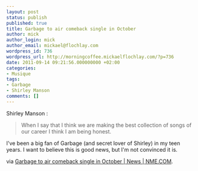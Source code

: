 ```yaml
---
layout: post
status: publish
published: true
title: Garbage to air comeback single in October
author: mick
author_login: mick
author_email: mickael@flochlay.com
wordpress_id: 736
wordpress_url: http://morningcoffee.mickaelflochlay.com/?p=736
date: 2011-09-14 09:21:56.000000000 +02:00
categories:
- Musique
tags:
- Garbage
- Shirley Manson
comments: []
---
```

Shirley Manson :
<blockquote>When I say that I think we are making the best collection of songs of our career I think I am being honest.</blockquote>
I've been a big fan of Garbage (and secret lover of Shirley) in my teen years. I want to believe this is good news, but I'm not convinced it is.

via <a href="http://www.nme.com/news/garbage/59129">Garbage to air comeback single in October | News | NME.COM</a>.

